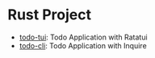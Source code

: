 # Rust Project

- [todo-tui](./todo-tui): Todo Application with Ratatui
- [todo-cli](./todo-cli): Todo Application with Inquire
